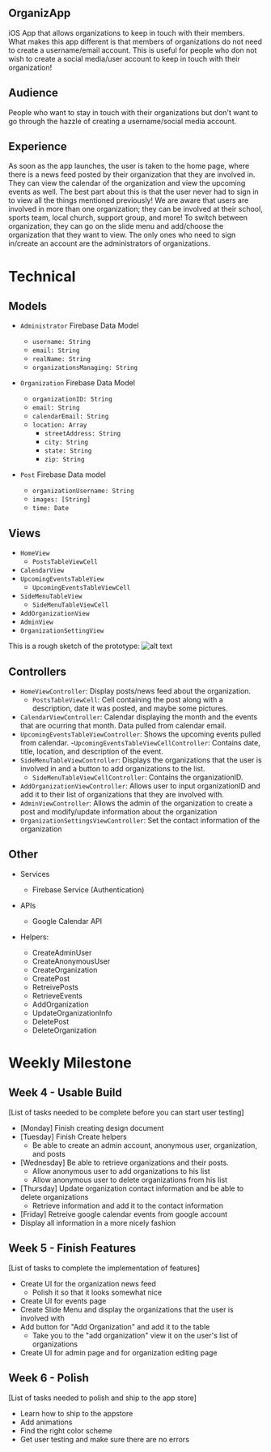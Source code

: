 ## OrganizApp
iOS App that allows organizations to keep in touch with their members. What makes this app different is that members of organizations do not need to create a username/email account. This is useful for people who don not wish to create a social media/user account to keep in touch with their organization!

## Audience
People who want to stay in touch with their organizations but don't want to go through the hazzle of creating a username/social media account.

## Experience
As soon as the app launches, the user is taken to the home page, where there is a news feed posted by their organization that they are involved in. They can view the calendar of the organization and view the upcoming events as well. The best part about this is that the user never had to sign in to view all the things mentioned previously! We are aware that users are involved in more than one organization; they can be involved at their school, sports team, local church, support group, and more! To switch between organization, they can go on the slide menu and add/choose the organization that they want to view. The only ones who need to sign in/create an account are the administrators of organizations.

# Technical
## Models
- `Administrator` Firebase Data Model
  - `username: String`
  - `email: String`
  - `realName: String`
  - `organizationsManaging: String`
  
- `Organization` Firebase Data Model
  - `organizationID: String`
  - `email: String`
  - `calendarEmail: String`
  - `location: Array`
    - `streetAddress: String`
    - `city: String`
    - `state: String`
    - `zip: String`
  
- `Post` Firebase Data model
  - `organizationUsername: String`
  - `images: [String]`
  - `time: Date`


## Views
- `HomeView`
  - `PostsTableViewCell`
- `CalendarView`
- `UpcomingEventsTableView`
  - `UpcomingEventsTableViewCell`
- `SideMenuTableView`
  - `SideMenuTableViewCell`
- `AddOrganizationView`
- `AdminView`
- `OrganizationSettingView`


This is a rough sketch of the prototype: ![alt text](https://raw.githubusercontent.com/membriux/OrganizApp/blob/master/img.png)


## Controllers
- `HomeViewController`: Display posts/news feed about the organization.
  - `PostsTableViewCell`: Cell containing the post along with a description, date it was posted, and maybe some pictures.
- `CalendarViewController`: Calendar displaying the month and the events that are ocurring that month. Data pulled from calendar email.
- `UpcomingEventsTableViewController`: Shows the upcoming events pulled from calendar.
  -`UpcomingEventsTableViewCellController`: Contains date, title, location, and description of the event.
- `SideMenuTableViewController`: Displays the organizations that the user is involved in and a button to add organizations to the list.
  - `SideMenuTableViewCellController`: Contains the organizationID.
- `AddOrganizationViewController`: Allows user to input organizationID and add it to their list of organizations that they are involved with.
- `AdminViewController`: Allows the admin of the organization to create a post and modify/update information about the organization
- `OrganizationSettingsViewController`: Set the contact information of the organization

## Other
- Services
  - Firebase Service (Authentication)
  
- APIs
  - Google Calendar API

- Helpers: 
  - CreateAdminUser
  - CreateAnonymousUser
  - CreateOrganization
  - CreatePost 
  - RetreivePosts
  - RetrieveEvents
  - AddOrganization
  - UpdateOrganizationInfo
  - DeletePost
  - DeleteOrganization

# Weekly Milestone
## Week 4 - Usable Build
[List of tasks needed to be complete before you can start user testing]
- [Monday] Finish creating design document
- [Tuesday] Finish Create helpers
  - Be able to create an admin account, anonymous user, organization, and posts
- [Wednesday] Be able to retrieve organizations and their posts.
  - Allow anonymous user to add organizations to his list 
  - Allow anonymous user to delete organizations from his list
- [Thursday] Update organization contact information and be able to delete organizations
  - Retrieve information and add it to the contact information
- [Friday] Retreive google calendar events from google account
- Display all information in a more nicely fashion


## Week 5 - Finish Features
[List of tasks to complete the implementation of features]
- Create UI for the organization news feed
  - Polish it so that it looks somewhat nice
- Create UI for events page
- Create Slide Menu and display the organizations that the user is involved with
- Add button for "Add Organization" and add it to the table
  - Take you to the "add organization" view it on the user's list of organizations
- Create UI for admin page and for organization editing page

## Week 6 - Polish
[List of tasks needed to polish and ship to the app store]
- Learn how to ship to the appstore
- Add animations
- Find the right color scheme
- Get user testing and make sure there are no errors



